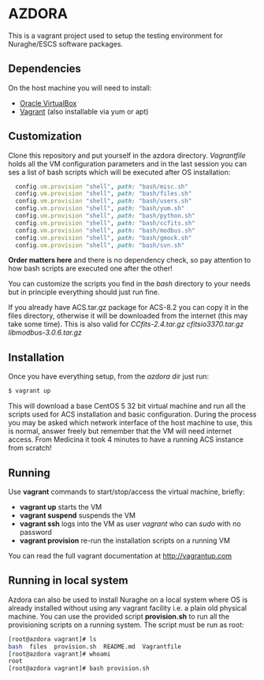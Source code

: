 # AZDORA

This is a vagrant project used to setup the testing environment for Nuraghe/ESCS software packages. 

## Dependencies

On the host machine you will need to install:

  * [Oracle VirtualBox](https://www.virtualbox.org/)
  * [Vagrant](https://www.vagrantup.com/) (also installable via yum or apt)

## Customization

Clone this repository and put yourself in the azdora directory. 
*Vagrantfile* holds all the VM configuration parameters and in the last
session you can ses a list of bash scripts which will be executed after
OS installation:

```ruby
  config.vm.provision "shell", path: "bash/misc.sh"
  config.vm.provision "shell", path: "bash/files.sh"
  config.vm.provision "shell", path: "bash/users.sh"
  config.vm.provision "shell", path: "bash/yum.sh"
  config.vm.provision "shell", path: "bash/python.sh"
  config.vm.provision "shell", path: "bash/ccfits.sh"
  config.vm.provision "shell", path: "bash/modbus.sh"
  config.vm.provision "shell", path: "bash/gmock.sh"
  config.vm.provision "shell", path: "bash/svn.sh"
```

**Order matters here** and there is no dependency check, so pay attention
to how bash scripts are executed one after the other! 

You can customize the scripts you find in
the *bash* directory to your needs but in principle everything
should just run fine.

If you already have ACS.tar.gz package for ACS-8.2 you can copy it in the files directory, otherwise it will be downloaded from the internet (this may take some time). This is also valid for *CCfits-2.4.tar.gz  cfitsio3370.tar.gz libmodbus-3.0.6.tar.gz*

## Installation

Once you have everything setup, from the *azdora* dir just run:

```bash
$ vagrant up 
```

This will download a base CentOS 5 32 bit virtual machine and run all the scripts used for ACS installation and basic configuration.
During the process you may be asked which network interface of the host machine to use, this is normal, answer freely but remember that the VM will need internet access. From Medicina it took 4 minutes to have a running ACS instance from scratch!

## Running

Use **vagrant** commands to start/stop/access the virtual machine, briefly:

  * **vagrant up** starts the VM
  * **vagrant suspend** suspends the VM
  * **vagrant ssh** logs into the VM as user *vagrant* who can *sudo* with no password
  * **vagrant provision** re-run the installation scripts on a running VM

You can read the full vagrant documentation at http://vagrantup.com

## Running in local system
Azdora can also be used to install Nuraghe on a local system where OS is already installed without using
any vagrant facility i.e. a plain old physical machine.
You can use the provided script  **provision.sh** to run all the provisioning scripts on a running system. The script must be run as root:

```bash
[root@azdora vagrant]# ls
bash  files  provision.sh  README.md  Vagrantfile
[root@azdora vagrant]# whoami
root
[root@azdora vagrant]# bash provision.sh 
```


